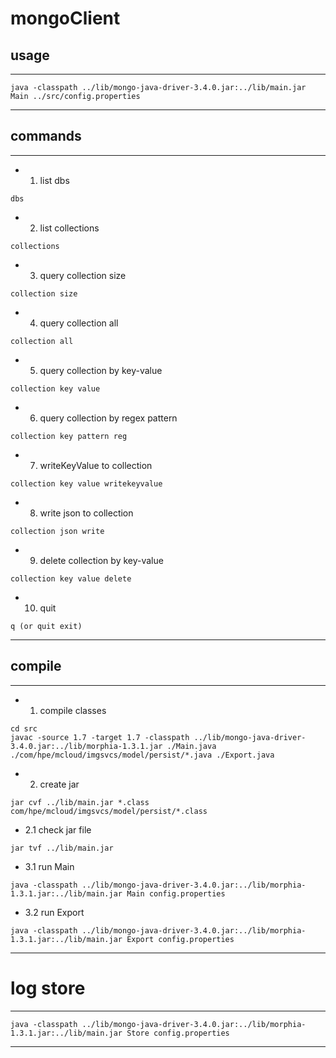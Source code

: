 # mongoClient

## usage

----------------------------------

```
java -classpath ../lib/mongo-java-driver-3.4.0.jar:../lib/main.jar Main ../src/config.properties
```
----------------------------------


## commands
----------------------------------

* 1. list dbs
```
dbs
```

* 2. list collections
```
collections
```

* 3. query collection size
```
collection size
```

* 4. query collection all
```
collection all
```
 
* 5. query collection by key-value
```
collection key value
```

* 6. query collection by regex pattern
```
collection key pattern reg
```

* 7. writeKeyValue to collection
```
collection key value writekeyvalue
```

* 8. write json to collection
```
collection json write
```

* 9. delete collection by key-value
```
collection key value delete
```

* 10. quit
```
q (or quit exit)
```

----------------------------------


## compile
----------------------------------
* 1. compile classes
```
cd src
javac -source 1.7 -target 1.7 -classpath ../lib/mongo-java-driver-3.4.0.jar:../lib/morphia-1.3.1.jar ./Main.java ./com/hpe/mcloud/imgsvcs/model/persist/*.java ./Export.java
```

* 2. create jar
```
jar cvf ../lib/main.jar *.class com/hpe/mcloud/imgsvcs/model/persist/*.class
```

* 2.1 check jar file
```
jar tvf ../lib/main.jar
```

* 3.1 run Main
```
java -classpath ../lib/mongo-java-driver-3.4.0.jar:../lib/morphia-1.3.1.jar:../lib/main.jar Main config.properties
```

* 3.2 run Export
```
java -classpath ../lib/mongo-java-driver-3.4.0.jar:../lib/morphia-1.3.1.jar:../lib/main.jar Export config.properties
```
----------------------------------


# log store
----------------------------------
```
java -classpath ../lib/mongo-java-driver-3.4.0.jar:../lib/morphia-1.3.1.jar:../lib/main.jar Store config.properties
```
----------------------------------

